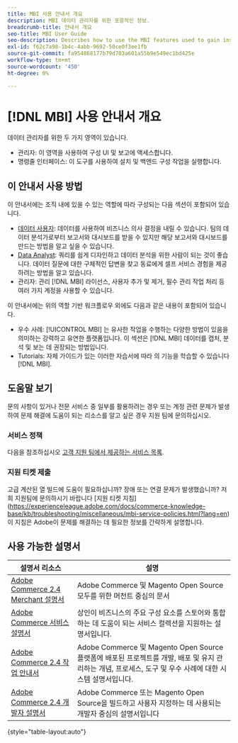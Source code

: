 ```yaml
---
title: MBI 사용 안내서 개요
description: MBI 데이터 관리자를 위한 포괄적인 정보.
breadcrumb-title: 안내서 개요
seo-title: MBI User Guide
seo-description: Describes how to use the MBI features used to gain insights from Adobe Commerce or Magento Open Source data.
exl-id: f62c7a98-1b4c-4abb-9692-50ce0f3ee1fb
source-git-commit: fa954868177b79d703a601a55b9e549ec1bd425e
workflow-type: tm+mt
source-wordcount: '450'
ht-degree: 0%

---
```


# [!DNL MBI] 사용 안내서 개요

데이터 관리자를 위한 두 가지 영역이 있습니다.

- 관리자: 이 영역을 사용하여 구성 UI 및 보고에 액세스합니다.
- 명령줄 인터페이스: 이 도구를 사용하여 설치 및 백엔드 구성 작업을 실행합니다.

## 이 안내서 사용 방법

이 안내서에는 조직 내에 있을 수 있는 역할에 따라 구성되는 다음 섹션이 포함되어 있습니다.

- [데이터 사용자](data-user.md): 데이터를 사용하여 비즈니스 의사 결정을 내릴 수 있습니다. 팀의 데이터 분석가로부터 보고서와 대시보드를 받을 수 있지만 해당 보고서와 대시보드를 만드는 방법을 알고 싶을 수 있습니다.
- [Data Analyst](data-analyst.md): 쿼리를 쉽게 디자인하고 데이터 분석을 위한 사람이 되는 것이 좋습니다. 데이터 질문에 대한 구체적인 답변을 찾고 동료에게 셀프 서비스 경험을 제공하려는 방법을 알고 있습니다.
- 관리자: 관리 [!DNL MBI] 라이선스, 사용자 추가 및 제거, 필수 관리 작업 처리 등 여러 가지 계정을 사용할 수 있습니다.

이 안내서에는 위의 역할 기반 워크플로우 외에도 다음과 같은 내용이 포함되어 있습니다.

- 우수 사례: [!UICONTROL MBI] 는 유사한 작업을 수행하는 다양한 방법이 있음을 의미하는 강력하고 유연한 플랫폼입니다. 이 섹션은 [!DNL MBI] 데이터를 캡처, 분석 및 보는 데 권장되는 방법입니다.
- Tutorials: 자체 가이드가 있는 이러한 자습서에 따라 의 기능을 학습할 수 있습니다 [!DNL MBI].

## 도움말 보기

문의 사항이 있거나 전문 서비스 중 일부를 활용하려는 경우 또는 계정 관련 문제가 발생하여 문제 해결에 도움이 되는 리소스를 알고 싶은 경우 지원 팀에 문의하십시오.

### 서비스 정책

다음을 참조하십시오 [고객 지원 팀에서 제공하는 서비스 목록](https://experienceleague.adobe.com/docs/commerce-knowledge-base/kb/troubleshooting/miscellaneous/mbi-service-policies.html?lang=en).

### 지원 티켓 제출

고급 계산된 열 빌드에 도움이 필요하십니까? 장애 또는 연결 문제가 발생했습니까? 저희 지원팀에 문의하시기 바랍니다 [지원 티켓 지침] (https://experienceleague.adobe.com/docs/commerce-knowledge-base/kb/troubleshooting/miscellaneous/mbi-service-policies.html?lang=en) 이 지침은 Adobe이 문제를 해결하는 데 필요한 정보를 간략하게 설명합니다.

## 사용 가능한 설명서

| 설명서 리소스 | 설명 |
|----------------------- | ----------- |
| [Adobe Commerce 2.4 Merchant 설명서](https://experienceleague.adobe.com/docs/commerce-admin/user-guides/home.html) | Adobe Commerce 및 Magento Open Source 모두를 위한 머천트 중심의 문서 |
| [Adobe Commerce 서비스 설명서](https://experienceleague.adobe.com/docs/commerce-merchant-services/user-guides/home.html) | 상인이 비즈니스의 주요 구성 요소를 스토어와 통합하는 데 도움이 되는 서비스 컬렉션을 지원하는 설명서입니다. |
| [Adobe Commerce 2.4 작업 안내서](https://experienceleague.adobe.com/docs/commerce-operations/operational-guides/home.html) | Adobe Commerce 및 Magento Open Source 플랫폼에 배포된 프로젝트를 개발, 배포 및 유지 관리하는 개념, 프로세스, 도구 및 우수 사례에 대한 시스템 설명서입니다. |
| [Adobe Commerce 2.4 개발자 설명서](https://developer.adobe.com/commerce/) | Adobe Commerce 또는 Magento Open Source을 빌드하고 사용자 지정하는 데 사용되는 개발자 중심의 설명서입니다 |

{style=&quot;table-layout:auto&quot;}
